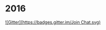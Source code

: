 # 2016

[![Gitter](https://badges.gitter.im/Join Chat.svg)](https://gitter.im/C4L-PHL?utm_source=badge&utm_medium=badge&utm_campaign=pr-badge&utm_content=badge)
